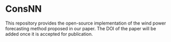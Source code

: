 # ConsNN
This repository provides the open-source implementation of the wind power forecasting method proposed in our paper. The DOI of the paper will be added once it is accepted for publication.
